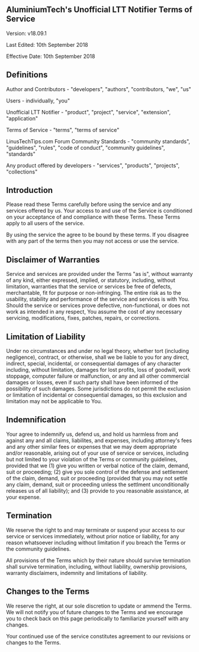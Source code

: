 ## AluminiumTech's Unofficial LTT Notifier Terms of Service

Version: v18.09.1

Last Edited: 10th September 2018

Effective Date: 10th September 2018

## Definitions
Author and Contributors - "developers", "authors", "contributors, "we", "us"

Users - individually, "you"

Unofficial LTT Notifier - "product", "project", "service", "extension", "application"

Terms of Service - "terms", "terms of service"

LinusTechTips.com Forum Community Standards - "community standards", "guidelines", "rules", "code of conduct", "community guidelines", "standards"

Any product offered by developers - "services", "products", "projects", "collections"

## Introduction
Please read these Terms carefully before using the service and any services offered by us.
Your access to and use of the Service is conditioned on your acceptance of and compliance with these Terms. These Terms apply to all users of the service.

By using the service the agree to be bound by these terms. If you disagree with any part of the terms then you may not access or use the service.

## Disclaimer of Warranties
Service and services are provided under the Terms "as is", without warranty of any kind, either expressed, implied, or statutory, including, without limitation, warranties that the service or services be free of defects, merchantable, fit for purpose or non-infringing. The entire risk as to the usability, stability and performance of the service and services is with You. Should the service or services prove defective, non-functional, or does not work as intended in any respect, You assume the cost of any necessary servicing, modifications, fixes, patches, repairs, or corrections.

## Limitation of Liability
Under no circumstances and under no legal theory, whether tort (including negligence), contract, or otherwise, shall we be liable to you for any direct, indirect, special, incidental, or consequential damages of any character including, without limitation, damages for lost profits, loss of goodwill, work stoppage, computer failure or malfunction, or any and all other commercial damages or losses, even if such party shall have been informed of the possibility of such damages. Some jurisdictions do not permit the exclusion or limitation of incidental or consequential damages, so this exclusion and limitation may not be applicable to You. 

## Indemnification
Your agree to indemnify us, defend  us, and hold us harmless from and against any and all claims, liabilites, and expenses, including attorney's fees and any other similar fees or expenses that we may deem appropriate and/or reasonable, arising out of your use of service or services, including but not limited to your violation of the Terms or community guidelines, provided that we (1) give you written or verbal notice of the claim, demand, suit or proceeding; (2) give you sole control of the defense and settlement of the claim, demand, suit or proceeding (provided that you may not settle any claim, demand, suit or proceeding unless the settlment unconditionally releases us of all liability); and (3) provide to you reasonable assistance, at your expense.

## Termination
We reserve the right to and may terminate or suspend your access to our service or services immediately, without prior notice or liability, for any reason whatsoever including without limitation if you breach the Terms or the community guidelines.

All provisions of the Terms which by their nature should survive termination shall survive termination, including, without liability, ownership provisions, warranty disclaimers, indemnity and limitations of liability.

## Changes to the Terms
We reserve the right, at our sole discretion to update or ammend the Terms. We will not notify you of future changes to the Terms and we encourage you to check back on this page periodically to familiarize yourself with any changes.

Your continued use of the service constitutes agreement to our revisions or changes to the Terms.
